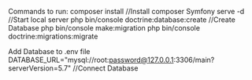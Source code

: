 Commands to run:
composer install //Install composer
Symfony serve -d //Start local server
php bin/console doctrine:database:create //Create Database
php bin/console make:migration
php bin/console doctrine:migrations:migrate

Add Database to .env file
DATABASE_URL="mysql://root:password@127.0.0.1:3306/main?serverVersion=5.7" //Connect Database
